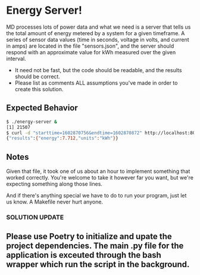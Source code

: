 # Energy Server!

MD processes lots of power data and what we need is a server that tells us the 
total amount of energy metered by a system for a given timeframe.  A series of 
sensor data values (time in seconds, voltage in volts, and current in amps) are 
located in the file "sensors.json", and the server should respond with an approximate 
value for kWh measured over the given interval.

- It need not be fast, but the code should be readable, and the results should be correct.
- Please list as comments ALL assumptions you've made in order to create this solution.

## Expected Behavior

```sh
$ ./energy-server &
[1] 21507
$ curl -d "starttime=1602870756&endtime=1602870872" http://localhost:8080/
{"results":{"energy":7.712,"units":"kWh"}}
```

## Notes

Given that file, it took one of us about an hour to implement something that
worked correctly. You're welcome to take it however far you want, but we're
expecting something along those lines.

And if there's anything special we have to do to run your program, just let us
know. A Makefile never hurt anyone.


### SOLUTION UPDATE
## Please use Poetry to initialize and upate the project dependencies. The main .py file for the application is exceuted through the bash wrapper which run the script in the background.


